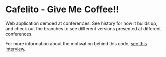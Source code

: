 Cafelito - Give Me Coffee!!
========

Web application demoed at conferences.  See history for how it builds up, and check out the branches to see different versions presented at different conferences.

For more information about the motivation behind this code, [see this interview](https://www.youtube.com/watch?v=sZee7lRAUF4).

